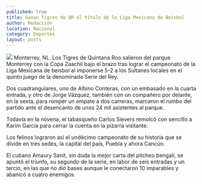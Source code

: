 ```yaml
---
published: true
title: Ganan Tigres de QR el título de la Liga Mexicana de Beisbol
author: Redacción
location: Nacional
category: Deportes
layout: posts
---
```


![](http://i.imgur.com/5O0hlL5m.jpg)
Monterrey, NL. Los Tigres de Quintana Roo salieron del parque Monterrey con la Copa Zaachil bajo el brazo tras lograr el campeonato de la Liga Mexicana de beisbol al imponerse 5-2 a los Sultanes locales en el quinto juego de la denominada Serie del Rey.

Dos cuadrangulares, uno de Albino Conteras, con un embasado en la cuarta entrada, y otro de Jorge Vázquez, también con un compañero por delante, en la sexta, para romper un empate a dos carreras, marcaron el rumbo del partido ante el desencanto de unos 24 mil asistentes al parque.

Todavía en la novena, el tabasqueño Carlos Sievers remolcó con sencillo a Karím García para cerrar la cuenta en la pizarra visitante.

Los felinos lograron así el undécimo campeonato de su historia que se divide en tres sedes, la capital del país, Puebla y ahora Cancún.

El cubano Amaury Sanit, sin duda la mejor carta del pitcheo bengalí, se apuntó el triunfo, su segundo de la serie, en labor de seis entradas y un tercio, en las que no dió bases aunque le conectaron 10 imparables y abanicó a cuatro enemigos.
